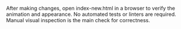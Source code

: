 After making changes, open index-new.html in a browser to verify the animation and appearance. No automated tests or linters are required. Manual visual inspection is the main check for correctness.